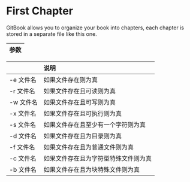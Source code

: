 # First Chapter

GitBook allows you to organize your book into chapters, each chapter is stored in a separate file like this one.

| 参数 |
| :--- |


|  | 说明 |
| :--- | :--- |
| -e 文件名 | 如果文件存在则为真 |
| -r 文件名 | 如果文件存在且可读则为真 |
| -w 文件名 | 如果文件存在且可写则为真 |
| -x 文件名 | 如果文件存在且可执行则为真 |
| -s 文件名 | 如果文件存在且至少有一个字符则为真 |
| -d 文件名 | 如果文件存在且为目录则为真 |
| -f 文件名 | 如果文件存在且为普通文件则为真 |
| -c 文件名 | 如果文件存在且为字符型特殊文件则为真 |
| -b 文件名 | 如果文件存在且为块特殊文件则为真 |



